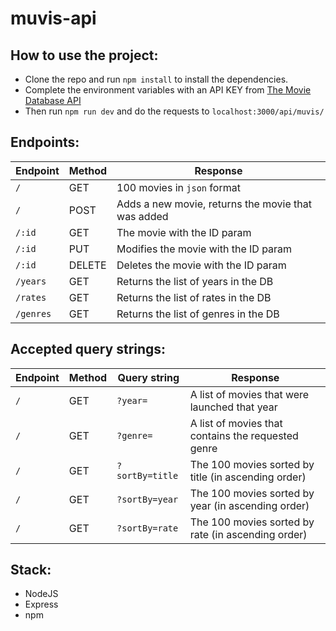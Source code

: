 # muvis-api

## How to use the project:

- Clone the repo and run `npm install` to install the dependencies.
- Complete the environment variables with an API KEY from [The Movie Database API](https://developers.themoviedb.org/3/getting-started/introduction)
- Then run `npm run dev` and do the requests to `localhost:3000/api/muvis/`

## Endpoints:

| Endpoint  | Method | Response                                           |
| --------- | ------ | -------------------------------------------------- |
| `/`       | GET    | 100 movies in `json` format                        |
| `/`       | POST   | Adds a new movie, returns the movie that was added |
| `/:id`    | GET    | The movie with the ID param                        |
| `/:id`    | PUT    | Modifies the movie with the ID param               |
| `/:id`    | DELETE | Deletes the movie with the ID param                |
| `/years`  | GET    | Returns the list of years in the DB                |
| `/rates`  | GET    | Returns the list of rates in the DB                |
| `/genres` | GET    | Returns the list of genres in the DB               |

## Accepted query strings:

| Endpoint | Method | Query string    | Response                                            |
| -------- | ------ | --------------- | --------------------------------------------------- |
| `/`      | GET    | `?year=`        | A list of movies that were launched that year       |
| `/`      | GET    | `?genre=`       | A list of movies that contains the requested genre  |
| `/`      | GET    | `?sortBy=title` | The 100 movies sorted by title (in ascending order) |
| `/`      | GET    | `?sortBy=year`  | The 100 movies sorted by year (in ascending order)  |
| `/`      | GET    | `?sortBy=rate`  | The 100 movies sorted by rate (in ascending order)  |

## Stack:

- NodeJS
- Express
- npm
